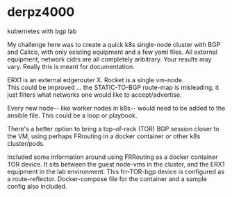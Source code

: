 # derpz4000
kubernetes with bgp lab

My challenge here was to create a quick k8s single-node cluster with BGP and Calico, with only existing equipment and a few yaml files.
All external equipment, network cidrs are all completely aribitrary.  Your results may vary.  Really this is meant for documentation.

ERX1 is an external edgerouter X.  Rocket is a single vm-node.  
This could be improved ... the STATIC-TO-BGP route-map is misleading, it just filters what networks one would like to accept/advertise.

Every new node-- like worker nodes in k8s-- would need to be added to the ansible file.  This could be a loop or playbook.  

There's a better option to bring a top-of-rack (TOR) BGP session closer to the VM, using perhaps FRrouting in a docker container or other k8s cluster/pods.

Included some information around using FRRouting as a docker container TOR device.  It sits between the guest node-vms in the cluster, and the ERX1 equipment in the lab environment.  This frr-TOR-bgp device is configured as a route-reflector.  Docker-compose file for the container and a sample config also included.
